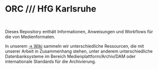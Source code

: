 # ORC /// HfG Karlsruhe

&nbsp;

Dieses Repository enthält Informationen, Anweisungen und Workflows für die von Medienformaten.  

In unserem [&rarr; Wiki](https://github.com/orc-hfg/ressources/wiki) sammeln wir unterschiedliche Ressourcen, die mit unserer Arbeit in Zusammenhang stehen, unter anderem unterschiedliche Datenbanksysteme im Bereich Medienplattform/Archiv/DAM oder internationale Standards für die Archivierung.
